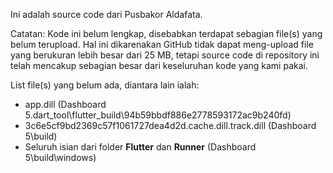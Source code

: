 Ini adalah source code dari Pusbakor Aldafata.

Catatan: Kode ini belum lengkap, disebabkan terdapat sebagian file(s) yang belum terupload. Hal ini dikarenakan GitHub tidak dapat meng-upload file yang berukuran lebih besar dari 25 MB, tetapi source code di repository ini telah mencakup sebagian besar dari keseluruhan kode yang kami pakai.

List file(s) yang belum ada, diantara lain ialah:

- app.dill (Dashboard 5.dart_tool\flutter_build\94b59bbdf886e2778593172ac9b240fd)
- 3c6e5cf9bd2369c57f1061727dea4d2d.cache.dill.track.dill (Dashboard 5\build)
- Seluruh isian dari folder **Flutter** dan **Runner** (Dashboard 5\build\windows)

